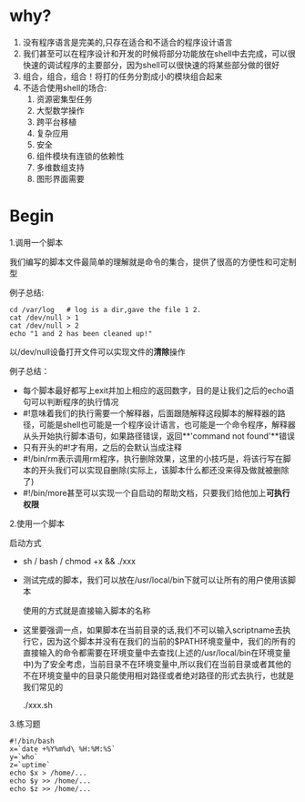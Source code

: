 # why?

1. 没有程序语言是完美的,只存在适合和不适合的程序设计语言
2. 我们甚至可以在程序设计和开发的时候将部分功能放在shell中去完成，可以很快速的调试程序的主要部分，因为shell可以很快速的将某些部分做的很好
3. 组合，组合，组合！将打的任务分割成小的模块组合起来
4. 不适合使用shell的场合:
   1. 资源密集型任务
   2. 大型数学操作
   3. 跨平台移植
   4. 复杂应用
   5. 安全
   6. 组件模块有连锁的依赖性
   7. 多维数组支持
   8. 图形界面需要



# Begin

1.调用一个脚本

我们编写的脚本文件最简单的理解就是命令的集合，提供了很高的方便性和可定制型

例子总结:

```shell
cd /var/log   # log is a dir,gave the file 1 2.
cat /dev/null > 1
cat /dev/null > 2
echo "1 and 2 has been cleaned up!"
```

以/dev/null设备打开文件可以实现文件的**清除**操作

例子总结：

* 每个脚本最好都写上exit并加上相应的返回数字，目的是让我们之后的echo语句可以判断程序的执行情况
* \#\!意味着我们的执行需要一个解释器，后面跟随解释这段脚本的解释器的路径，可能是shell也可能是一个程序设计语言，也可能是一个命令程序，解释器从头开始执行脚本语句，如果路径错误，返回**'command not found'**错误
* 只有开头的#!才有用，之后的会默认当成注释
* \#\!/bin/rm表示调用rm程序，执行删除效果，这里的小技巧是，将该行写在脚本的开头我们可以实现自删除(实际上，该脚本什么都还没来得及做就被删除了)
* \#\!/bin/more甚至可以实现一个自启动的帮助文档，只要我们给他加上**可执行权限**

2.使用一个脚本

启动方式

* sh / bash / chmod +x && ./xxx

* 测试完成的脚本，我们可以放在/usr/local/bin下就可以让所有的用户使用该脚本

  使用的方式就是直接输入脚本的名称

* 这里要强调一点，如果脚本在当前目录的话,我们不可以输入scriptname去执行它，因为这个脚本并没有在我们的当前的$PATH环境变量中，我们的所有的直接输入的命令都需要在环境变量中去查找(上述的/usr/local/bin在环境变量中)为了安全考虑，当前目录不在环境变量中,所以我们在当前目录或者其他的不在环境变量中的目录只能使用相对路径或者绝对路径的形式去执行，也就是我们常见的

  ./xxx.sh

3.练习题

```shell
#!/bin/bash
x=`date +%Y%m%d\ %H:%M:%S`
y=`who`
z=`uptime`
echo $x > /home/...
echo $y >> /home/...
echo $z >> /home/...
```

